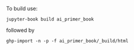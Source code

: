 To build use:

```
jupyter-book build ai_primer_book
```

followed by

```
ghp-import -n -p -f ai_primer_book/_build/html
```

